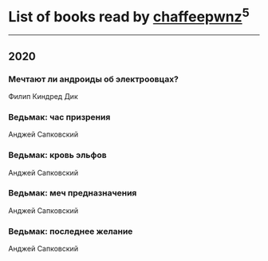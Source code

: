 # List of books read by [chaffeepwnz](http://vk.com/id183883842)<sup>5</sup>
---

## 2020

### Мечтают ли андроиды об электроовцах?
Филип Киндред Дик


### Ведьмак: час призрения
Анджей Сапковский


### Ведьмак: кровь эльфов
Анджей Сапковский


### Ведьмак: меч предназначения
Анджей Сапковский


### Ведьмак: последнее желание
Анджей Сапковский



